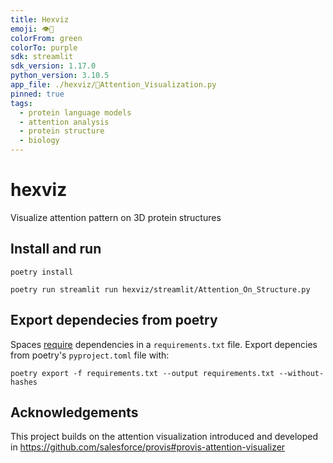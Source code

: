 ```yaml
---
title: Hexviz
emoji: 👁️🧬
colorFrom: green
colorTo: purple
sdk: streamlit
sdk_version: 1.17.0
python_version: 3.10.5
app_file: ./hexviz/🧬Attention_Visualization.py
pinned: true
tags:
  - protein language models
  - attention analysis
  - protein structure
  - biology
---
```

# hexviz
Visualize attention pattern on 3D protein structures

## Install and run

```shell
poetry install

poetry run streamlit run hexviz/streamlit/Attention_On_Structure.py
```

## Export dependecies from poetry
Spaces [require](https://huggingface.co/docs/hub/spaces-dependencies#adding-your-own-dependencies) dependencies in a `requirements.txt` file. Export depencies from poetry's `pyproject.toml` file with:
```shell
poetry export -f requirements.txt --output requirements.txt --without-hashes
```

## Acknowledgements
This project builds on the attention visualization introduced and developed in 
https://github.com/salesforce/provis#provis-attention-visualizer
